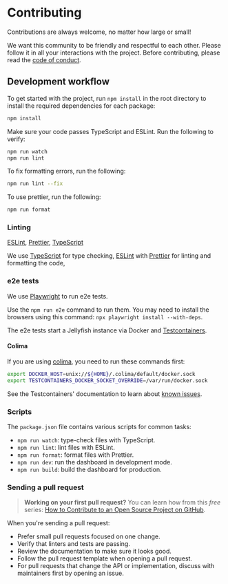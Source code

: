 # Contributing

Contributions are always welcome, no matter how large or small!

We want this community to be friendly and respectful to each other. Please follow it in all your interactions with the project. Before contributing, please read the [code of conduct](./CODE_OF_CONDUCT.md).

## Development workflow

To get started with the project, run `npm install` in the root directory to install the required dependencies for each package:

```sh
npm install
```

Make sure your code passes TypeScript and ESLint. Run the following to verify:

```sh
npm run watch
npm run lint
```

To fix formatting errors, run the following:

```sh
npm run lint --fix
```

To use prettier, run the following:

```sh
npm run format
```

### Linting

[ESLint](https://eslint.org/), [Prettier](https://prettier.io/), [TypeScript](https://www.typescriptlang.org/)

We use [TypeScript](https://www.typescriptlang.org/) for type checking, [ESLint](https://eslint.org/) with [Prettier](https://prettier.io/) for linting and formatting the code,

### e2e tests
We use [Playwright](https://playwright.dev/) to run e2e tests.

Use the `npm run e2e` command to run them. You may need to install the browsers using this command: `npx playwright install --with-deps`.

The e2e tests start a Jellyfish instance via Docker and [Testcontainers](https://node.testcontainers.org/).

#### Colima
If you are using [colima](https://github.com/abiosoft/colima), you need to run these commands first:

```bash
export DOCKER_HOST=unix://${HOME}/.colima/default/docker.sock
export TESTCONTAINERS_DOCKER_SOCKET_OVERRIDE=/var/run/docker.sock
```

See the Testcontainers' documentation to learn about [known issues](https://node.testcontainers.org/supported-container-runtimes/#known-issues_1).

### Scripts

The `package.json` file contains various scripts for common tasks:

- `npm run watch`: type-check files with TypeScript.
- `npm run lint`: lint files with ESLint.
- `npm run format`: format files with Prettier.
- `npm run dev`: run the dashboard in development mode.
- `npm run build`: build the dashboard for production.

### Sending a pull request

> **Working on your first pull request?** You can learn how from this _free_ series: [How to Contribute to an Open Source Project on GitHub](https://app.egghead.io/playlists/how-to-contribute-to-an-open-source-project-on-github).

When you're sending a pull request:

- Prefer small pull requests focused on one change.
- Verify that linters and tests are passing.
- Review the documentation to make sure it looks good.
- Follow the pull request template when opening a pull request.
- For pull requests that change the API or implementation, discuss with maintainers first by opening an issue.
